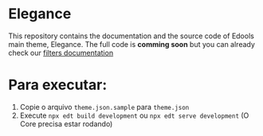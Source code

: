 # Elegance

This repository contains the documentation and the source code of Edools main theme, Elegance. The full code is **comming soon**
but you can already check our [filters documentation](https://github.com/Edools/elegance/blob/master/README_FILTERS.md)

# Para executar:
1. Copie o arquivo `theme.json.sample` para `theme.json`
2. Execute `npx edt build development` ou `npx edt serve development` (O Core precisa estar rodando)
